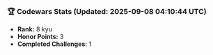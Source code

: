 ### 🏆 Codewars Stats (Updated: 2025-09-08 04:10:44 UTC)

- **Rank:** 8 kyu
- **Honor Points:** 3
- **Completed Challenges:** 1
